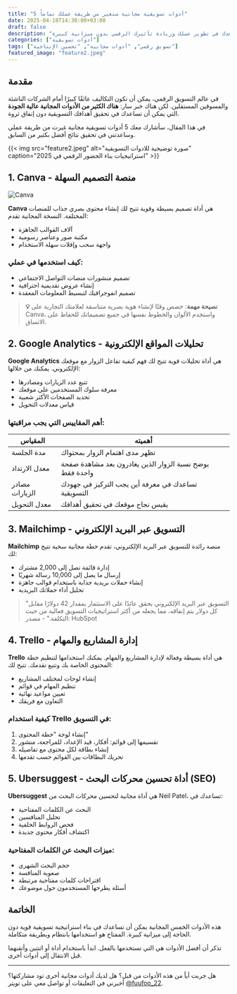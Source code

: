 ```yaml
---
title: "5 أدوات تسويقية مجانية ستغير من طريقة عملك تماماً"
date: 2025-04-18T14:30:00+03:00
draft: false
description: "اكتشف أفضل الأدوات التسويقية المجانية التي يمكن أن تساعدك في تطوير عملك وزيادة تأثيرك الرقمي بدون ميزانية كبيرة"
categories: ["أدوات تسويقية"]
tags: ["تسويق رقمي", "أدوات مجانية", "تحسين الإنتاجية"]
featured_image: "feature2.jpeg"
---
```


## مقدمة

في عالم التسويق الرقمي، يمكن أن تكون التكاليف عائقًا كبيرًا أمام الشركات الناشئة والمسوقين المستقلين. لكن هناك خبر سار: **هناك الكثير من الأدوات المجانية عالية الجودة** التي يمكن أن تساعدك في تحقيق أهدافك التسويقية دون إنفاق ثروة.

في هذا المقال، سأشارك معك 5 أدوات تسويقية مجانية غيرت من طريقة عملي وساعدتني في تحقيق نتائج أفضل بكثير من السابق.

{{< img src="feature2.jpeg" alt="صورة توضيحية للادوات التسويقية" caption="استراتيجيات بناء الحضور الرقمي في 2025" >}}

## 1. Canva - منصة التصميم السهلة

![Canva](https://example.com/canva-image.jpg)

**Canva** هي أداة تصميم بسيطة وقوية تتيح لك إنشاء محتوى بصري جذاب للمنصات المختلفة. النسخة المجانية تقدم:

* آلاف القوالب الجاهزة
* مكتبة صور وعناصر رسومية
* واجهة سحب وإفلات سهلة الاستخدام

### كيف استخدمها في عملي:

* تصميم منشورات منصات التواصل الاجتماعي
* إنشاء عروض تقديمية احترافية
* تصميم انفوجرافيك لتبسيط المعلومات المعقدة

> **💡 نصيحة مهمة**: خصص وقتًا لإنشاء هوية بصرية متناسقة لعلامتك التجارية على Canva، واستخدم الألوان والخطوط نفسها في جميع تصميماتك للحفاظ على الاتساق.

## 2. Google Analytics - تحليلات المواقع الإلكترونية

**Google Analytics** هي أداة تحليلات قوية تتيح لك فهم كيفية تفاعل الزوار مع موقعك الإلكتروني. يمكنك من خلالها:

* تتبع عدد الزيارات ومصادرها
* معرفة سلوك المستخدمين على موقعك
* تحديد الصفحات الأكثر شعبية
* قياس معدلات التحويل

### أهم المقاييس التي يجب مراقبتها:

| المقياس | أهميته |
|---------|--------|
| مدة الجلسة | تظهر مدى اهتمام الزوار بمحتواك |
| معدل الارتداد | يوضح نسبة الزوار الذين يغادرون بعد مشاهدة صفحة واحدة فقط |
| مصادر الزيارات | تساعدك في معرفة أين يجب التركيز في جهودك التسويقية |
| معدل التحويل | يقيس نجاح موقعك في تحقيق أهدافك |

## 3. Mailchimp - التسويق عبر البريد الإلكتروني

**Mailchimp** منصة رائدة للتسويق عبر البريد الإلكتروني، تقدم خطة مجانية سخية تتيح لك:

* إدارة قائمة تصل إلى 2,000 مشترك
* إرسال ما يصل إلى 10,000 رسالة شهريًا
* إنشاء حملات بريدية جذابة باستخدام قوالب جاهزة
* تحليل أداء حملاتك البريدية

> "التسويق عبر البريد الإلكتروني يحقق عائدًا على الاستثمار بمقدار 42 دولارًا مقابل كل دولار يتم إنفاقه، مما يجعله من أكثر استراتيجيات التسويق فعالية من حيث التكلفة." - مصدر: HubSpot

## 4. Trello - إدارة المشاريع والمهام

**Trello** هي أداة بسيطة وفعالة لإدارة المشاريع والمهام. يمكنك استخدامها لتنظيم خطة المحتوى الخاصة بك وتتبع تقدمك. تتيح لك:

* إنشاء لوحات لمختلف المشاريع
* تنظيم المهام في قوائم
* تعيين مواعيد نهائية
* التعاون مع فريقك

### كيفية استخدام Trello في التسويق:

1. إنشاء لوحة "خطة المحتوى"
2. تقسيمها إلى قوائم: أفكار، قيد الإعداد، للمراجعة، منشور
3. إنشاء بطاقة لكل محتوى مع تفاصيله
4. تحريك البطاقات بين القوائم حسب تقدمها

## 5. Ubersuggest - أداة تحسين محركات البحث (SEO)

**Ubersuggest** هي أداة مجانية لتحسين محركات البحث من Neil Patel، تساعدك في:

* البحث عن الكلمات المفتاحية
* تحليل المنافسين
* فحص الروابط الخلفية
* اكتشاف أفكار محتوى جديدة

### ميزات البحث عن الكلمات المفتاحية:

* حجم البحث الشهري
* صعوبة المنافسة
* اقتراحات كلمات مفتاحية مرتبطة
* أسئلة يطرحها المستخدمون حول موضوعك

## الخاتمة

هذه الأدوات الخمس المجانية يمكن أن تساعدك في بناء استراتيجية تسويقية قوية دون الحاجة إلى ميزانية كبيرة. المفتاح هو استخدامها بانتظام وبطريقة متكاملة.

تذكر أن أفضل الأدوات هي التي تستخدمها بالفعل. ابدأ باستخدام أداة أو اثنتين وأتقنهما قبل الانتقال إلى أدوات أخرى.

---

هل جربت أياً من هذه الأدوات من قبل؟ هل لديك أدوات مجانية أخرى تود مشاركتها؟ أخبرني في التعليقات أو تواصل معي على تويتر [@fuufoo_22](https://twitter.com/fuufoo_22).